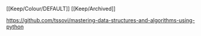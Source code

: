 [[Keep/Colour/DEFAULT]] [[Keep/Archived]] 

https://github.com/tssovi/mastering-data-structures-and-algorithms-using-python
